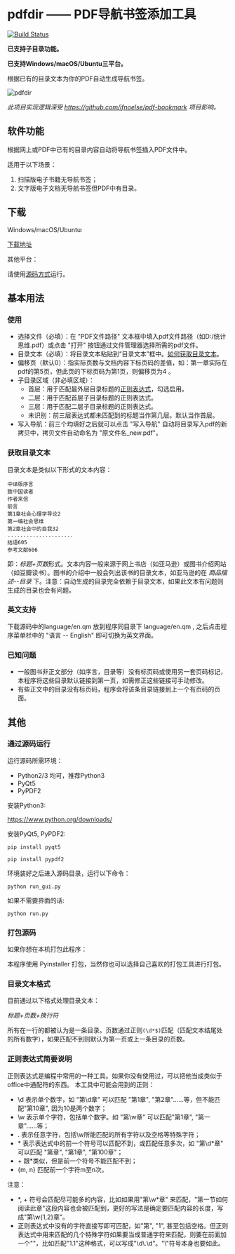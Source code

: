 # pdfdir —— PDF导航书签添加工具

[![Build Status](https://travis-ci.org/chroming/pdfdir.svg?branch=master)](https://travis-ci.org/chroming/pdfdir)

**已支持子目录功能。**

**已支持Windows/macOS/Ubuntu三平台。**

根据已有的目录文本为你的PDF自动生成导航书签。

![pdfdir](https://user-images.githubusercontent.com/9926275/29554882-5ea72db8-8753-11e7-9667-fe71e00b9c58.png)

*此项目实现逻辑深受 https://github.com/ifnoelse/pdf-bookmark 项目影响。*

## 软件功能

根据网上或PDF中已有的目录内容自动将导航书签插入PDF文件中。

适用于以下场景：

1. 扫描版电子书籍无导航书签；
2. 文字版电子文档无导航书签但PDF中有目录。

## 下载

Windows/macOS/Ubuntu:

[下载地址](https://github.com/chroming/pdfdir/releases)

其他平台：

请使用[源码方式](#通过源码运行)运行。

## 基本用法

### 使用

+ 选择文件（必填）：在 "PDF文件路径" 文本框中填入pdf文件路径（如D:/统计思维.pdf）或点击 "打开" 按钮通过文件管理器选择所需的pdf文件。
+ 目录文本（必填）：将目录文本粘贴到“目录文本”框中。[如何获取目录文本](#获取目录文本)。
+ 偏移页（默认0）：指实际页数与文档内容下标页码的差值，如：第一章实际在pdf的第5页，但此页的下标页码为第1页，则偏移页为4 。
+ 子目录区域（非必填区域）：
  + 首层：用于匹配最外层目录标题的[正则表达式](#正则表达式简要说明)，勾选启用。
  + 二层：用于匹配首层子目录标题的正则表达式。
  + 三层：用于匹配二层子目录标题的正则表达式。
  + 未识别：前三层表达式都未匹配到的标题当作第几层。默认当作首层。
+ 写入导航：前三个均填好之后就可以点击 "写入导航" 自动将目录写入pdf的新拷贝中，拷贝文件自动命名为 "原文件名_new.pdf"。

###  获取目录文本

目录文本是类似以下形式的文本内容：

```
中译版序言
致中国读者
作者来信
前言
第1章社会心理学导论2
第一编社会思维
第2章社会中的自我32
.....................
结语605
参考文献606
```

即：*标题+页数*形式。文本内容一般来源于网上书店（如亚马逊）或图书介绍网站（如豆瓣读书）。图书的介绍中一般会列出该书的目录文本，如亚马逊的在 *商品描述--目录* 下。注意：自动生成的目录完全依赖于目录文本，如果此文本有问题则生成的目录也会有问题。

### 英文支持

下载源码中的language/en.qm 放到程序同目录下 language/en.qm , 之后点击程序菜单栏中的 "语言 -- English" 即可切换为英文界面。

### 已知问题

+ 一般图书非正文部分（如序言，目录等）没有标页码或使用另一套页码标记，本程序将这些目录默认链接到第一页，如需修正这些链接可手动修改。
+ 有些正文中的目录没有标页码，程序会将该条目录链接到上一个有页码的页面。

## 其他

### 通过源码运行

运行源码所需环境：

+ Python2/3 均可，推荐Python3
+ PyQt5
+ PyPDF2

安装Python3:

https://www.python.org/downloads/

安装PyQt5, PyPDF2:

`pip install pyqt5`

`pip install pypdf2`


环境装好之后进入源码目录，运行以下命令：

`python run_gui.py`

如果不需要界面的话:

`python run.py`

### 打包源码

如果你想在本机打包此程序：

本程序使用 Pyinstaller 打包，当然你也可以选择自己喜欢的打包工具进行打包。

### 目录文本格式

目前通过以下格式处理目录文本：

*标题+页数+换行符*

所有在一行的都被认为是一条目录。页数通过正则`(\d*$)`匹配（匹配文本结尾处的所有数字），如果匹配不到则默认为第一页或上一条目录的页数。

### 正则表达式简要说明

正则表达式是编程中常用的一种工具。如果你没有使用过，可以把他当成类似于office中通配符的东西。
本工具中可能会用到的正则：
+ \d 表示单个数字，如 "第\d章" 可以匹配 "第1章", "第2章"……等，但不能匹配"第10章", 因为10是两个数字；
+ \w 表示单个字符，包括单个数字。如 "第\w章" 可以匹配"第1章", "第一章"……等；
+ . 表示任意字符，包括\w所能匹配的所有字符以及空格等特殊字符；
+ \* 表示表达式中的前一个符号可以匹配不到，或匹配任意多次，如 "第\d*章" 可以匹配 "第章", "第1章", "第100章"； 
+ \+ 跟\*类似，但是前一个符号不能匹配不到；
+ {m, n} 匹配前一个字符m至n次。


注意：

+ \*, \+ 符号会匹配尽可能多的内容，比如如果用"第\w\*章" 来匹配，"第一节如何阅读此章"这段内容也会被匹配到，更好的写法是确定要匹配内容的长度，写成"第\w{1,2}章"。
+ 正则表达式中没有的字符直接写即可匹配，如"第", "1", 甚至包括空格。但正则表达式中用来匹配的几个特殊字符如果要当成普通字符来匹配，则要在前面加一个"\"，比如匹配"1.1"这种格式，可以写成"\d\\.\d"。"\\"符号本身也要如此。

